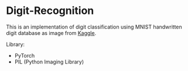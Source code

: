 # Digit-Recognition

This is an implementation of digit classification using MNIST handwritten digit database as image from [Kaggle](https://www.kaggle.com/scolianni/mnistasjpg).

Library:
- PyTorch
- PIL (Python Imaging Library)
